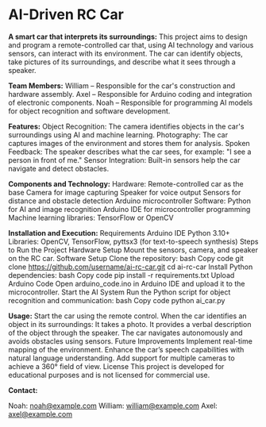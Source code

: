 # AI-Driven RC Car


**A smart car that interprets its surroundings:**
This project aims to design and program a remote-controlled car that, using AI technology and various sensors, can interact with its environment. The car can identify objects, take pictures of its surroundings, and describe what it sees through a speaker.

**Team Members:**
William – Responsible for the car's construction and hardware assembly.
Axel – Responsible for Arduino coding and integration of electronic components.
Noah – Responsible for programming AI models for object recognition and software development.

**Features:**
Object Recognition: The camera identifies objects in the car's surroundings using AI and machine learning.
Photography: The car captures images of the environment and stores them for analysis.
Spoken Feedback: The speaker describes what the car sees, for example: "I see a person in front of me."
Sensor Integration: Built-in sensors help the car navigate and detect obstacles.

**Components and Technology:**
Hardware:
Remote-controlled car as the base
Camera for image capturing
Speaker for voice output
Sensors for distance and obstacle detection
Arduino microcontroller
Software:
Python for AI and image recognition
Arduino IDE for microcontroller programming
Machine learning libraries: TensorFlow or OpenCV

**Installation and Execution:**
Requirements
Arduino IDE
Python 3.10+
Libraries: OpenCV, TensorFlow, pyttsx3 (for text-to-speech synthesis)
Steps to Run the Project
Hardware Setup
Mount the sensors, camera, and speaker on the RC car.
Software Setup
Clone the repository:
bash
Copy code
git clone https://github.com/username/ai-rc-car.git
cd ai-rc-car
Install Python dependencies:
bash
Copy code
pip install -r requirements.txt
Upload Arduino Code
Open arduino_code.ino in Arduino IDE and upload it to the microcontroller.
Start the AI System
Run the Python script for object recognition and communication:
bash
Copy code
python ai_car.py

**Usage:**
Start the car using the remote control.
When the car identifies an object in its surroundings:
It takes a photo.
It provides a verbal description of the object through the speaker.
The car navigates autonomously and avoids obstacles using sensors.
Future Improvements
Implement real-time mapping of the environment.
Enhance the car’s speech capabilities with natural language understanding.
Add support for multiple cameras to achieve a 360° field of view.
License
This project is developed for educational purposes and is not licensed for commercial use.

**Contact:**

Noah: noah@example.com
William: william@example.com
Axel: axel@example.com
